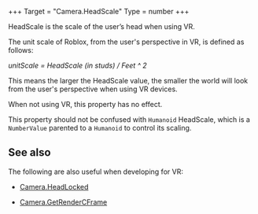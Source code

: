 +++
Target = "Camera.HeadScale"
Type = number
+++

HeadScale is the scale of the user’s head when using VR.The unit scale of Roblox, from the user's perspective in VR, is defined as follows:*unitScale = HeadScale (in studs) / Feet ^ 2*This means the larger the HeadScale value, the smaller the world will look from the user's perspective when using VR devices.When not using VR, this property has no effect.This property should not be confused with `Humanoid` HeadScale, which is a `NumberValue` parented to a `Humanoid` to control its scaling.## See alsoThe following are also useful when developing for VR: - [Camera.HeadLocked](https://developer.roblox.com/api-reference/property/Camera/HeadLocked) - [Camera.GetRenderCFrame](https://developer.roblox.com/api-reference/function/Camera/GetRenderCFrame)